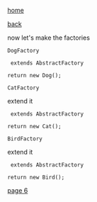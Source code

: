 [home](./page01.md)

[back](./page04.md)

now let's make the factories

```
DogFactory
```

```
 extends AbstractFactory
```


```
return new Dog();
```


```
CatFactory
```
extend it

```
 extends AbstractFactory
```

```
return new Cat();
```

```
BirdFactory
```

extend it

```
 extends AbstractFactory
```

```
return new Bird();
```

[page 6](./page06.md)
